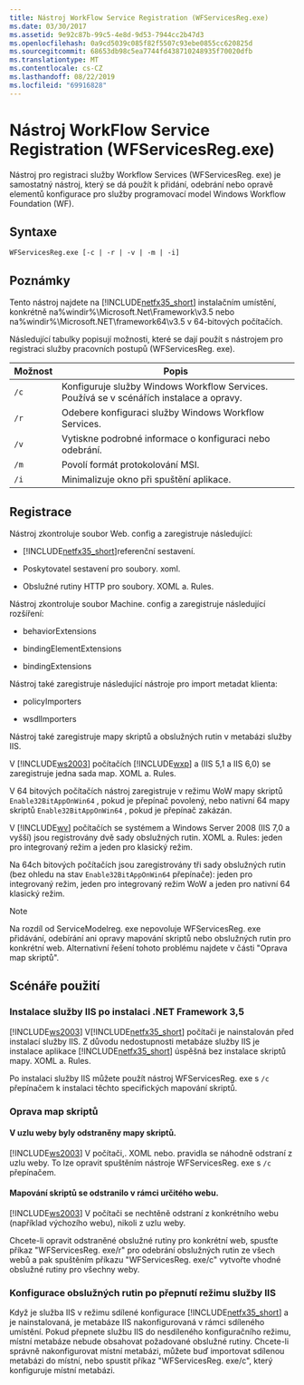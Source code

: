 ```yaml
---
title: Nástroj WorkFlow Service Registration (WFServicesReg.exe)
ms.date: 03/30/2017
ms.assetid: 9e92c87b-99c5-4e8d-9d53-7944cc2b47d3
ms.openlocfilehash: 0a9cd5039c085f82f5507c93ebe0855cc620825d
ms.sourcegitcommit: 68653db98c5ea7744fd438710248935f70020dfb
ms.translationtype: MT
ms.contentlocale: cs-CZ
ms.lasthandoff: 08/22/2019
ms.locfileid: "69916828"
---
```

# <a name="workflow-service-registration-tool-wfservicesregexe"></a>Nástroj WorkFlow Service Registration (WFServicesReg.exe)
Nástroj pro registraci služby Workflow Services (WFServicesReg. exe) je samostatný nástroj, který se dá použít k přidání, odebrání nebo opravě elementů konfigurace pro služby programovací model Windows Workflow Foundation (WF).  
  
## <a name="syntax"></a>Syntaxe  
  
```  
WFServicesReg.exe [-c | -r | -v | -m | -i]  
```  
  
## <a name="remarks"></a>Poznámky  
 Tento nástroj najdete na [!INCLUDE[netfx35_short](../../../includes/netfx35-short-md.md)] instalačním umístění, konkrétně na%windir%\Microsoft.Net\Framework\v3.5 nebo na%windir%\Microsoft.NET\framework64\v3.5 v 64-bitových počítačích.  
  
 Následující tabulky popisují možnosti, které se dají použít s nástrojem pro registraci služby pracovních postupů (WFServicesReg. exe).  
  
|Možnost|Popis|  
|------------|-----------------|  
|`/c`|Konfiguruje služby Windows Workflow Services. Používá se v scénářích instalace a opravy.|  
|`/r`|Odebere konfiguraci služby Windows Workflow Services.|  
|`/v`|Vytiskne podrobné informace o konfiguraci nebo odebrání.|  
|`/m`|Povolí formát protokolování MSI.|  
|`/i`|Minimalizuje okno při spuštění aplikace.|  
  
## <a name="registration"></a>Registrace  
 Nástroj zkontroluje soubor Web. config a zaregistruje následující:  
  
- [!INCLUDE[netfx35_short](../../../includes/netfx35-short-md.md)]referenční sestavení.  
  
- Poskytovatel sestavení pro soubory. xoml.  
  
- Obslužné rutiny HTTP pro soubory. XOML a. Rules.  
  
 Nástroj zkontroluje soubor Machine. config a zaregistruje následující rozšíření:  
  
- behaviorExtensions  
  
- bindingElementExtensions  
  
- bindingExtensions  
  
 Nástroj také zaregistruje následující nástroje pro import metadat klienta:  
  
- policyImporters  
  
- wsdlImporters  
  
 Nástroj také zaregistruje mapy skriptů a obslužných rutin v metabázi služby IIS.  
  
 V [!INCLUDE[ws2003](../../../includes/ws2003-md.md)] počítačích [!INCLUDE[wxp](../../../includes/wxp-md.md)] a (IIS 5,1 a IIS 6,0) se zaregistruje jedna sada map. XOML a. Rules.  
  
 V 64 bitových počítačích nástroj zaregistruje v režimu WoW mapy skriptů `Enable32BitAppOnWin64` , pokud je přepínač povolený, nebo nativní 64 mapy skriptů `Enable32BitAppOnWin64` , pokud je přepínač zakázán.  
  
 V [!INCLUDE[wv](../../../includes/wv-md.md)] počítačích se systémem a Windows Server 2008 (IIS 7,0 a vyšší) jsou registrovány dvě sady obslužných rutin. XOML a. Rules: jeden pro integrovaný režim a jeden pro klasický režim.  
  
 Na 64ch bitových počítačích jsou zaregistrovány tři sady obslužných rutin (bez ohledu na stav `Enable32BitAppOnWin64` přepínače): jeden pro integrovaný režim, jeden pro integrovaný režim WoW a jeden pro nativní 64 klasický režim.  
  
> [!NOTE]
> Na rozdíl od ServiceModelreg. exe nepovoluje WFServicesReg. exe přidávání, odebírání ani opravy mapování skriptů nebo obslužných rutin pro konkrétní web. Alternativní řešení tohoto problému najdete v části "Oprava map skriptů".  
  
## <a name="usage-scenarios"></a>Scénáře použití  
  
### <a name="installing-iis-after-net-framework-35-is-installed"></a>Instalace služby IIS po instalaci .NET Framework 3,5  
 [!INCLUDE[ws2003](../../../includes/ws2003-md.md)] V[!INCLUDE[netfx35_short](../../../includes/netfx35-short-md.md)] počítači je nainstalován před instalací služby IIS. Z důvodu nedostupnosti metabáze služby IIS je instalace aplikace [!INCLUDE[netfx35_short](../../../includes/netfx35-short-md.md)] úspěšná bez instalace skriptů mapy. XOML a. Rules.  
  
 Po instalaci služby IIS můžete použít nástroj WFServicesReg. exe s `/c` přepínačem k instalaci těchto specifických mapování skriptů.  
  
### <a name="repairing-the-scriptmaps"></a>Oprava map skriptů  
  
#### <a name="scriptmap-deleted-under-web-sites-node"></a>V uzlu weby byly odstraněny mapy skriptů.  
 [!INCLUDE[ws2003](../../../includes/ws2003-md.md)] V počítači,. XOML nebo. pravidla se náhodně odstraní z uzlu weby. To lze opravit spuštěním nástroje WFServicesReg. exe s `/c` přepínačem.  
  
#### <a name="scriptmap-deleted-under-a-particular-web-site"></a>Mapování skriptů se odstranilo v rámci určitého webu.  
 [!INCLUDE[ws2003](../../../includes/ws2003-md.md)] V počítači se nechtěně odstraní z konkrétního webu (například výchozího webu), nikoli z uzlu weby.  
  
 Chcete-li opravit odstraněné obslužné rutiny pro konkrétní web, spusťte příkaz "WFServicesReg. exe/r" pro odebrání obslužných rutin ze všech webů a pak spuštěním příkazu "WFServicesReg. exe/c" vytvořte vhodné obslužné rutiny pro všechny weby.  
  
### <a name="configuring-handlers-after-switching-iis-mode"></a>Konfigurace obslužných rutin po přepnutí režimu služby IIS  
 Když je služba IIS v režimu sdílené konfigurace [!INCLUDE[netfx35_short](../../../includes/netfx35-short-md.md)] a je nainstalovaná, je metabáze IIS nakonfigurovaná v rámci sdíleného umístění. Pokud přepnete službu IIS do nesdíleného konfiguračního režimu, místní metabáze nebude obsahovat požadované obslužné rutiny. Chcete-li správně nakonfigurovat místní metabázi, můžete buď importovat sdílenou metabázi do místní, nebo spustit příkaz "WFServicesReg. exe/c", který konfiguruje místní metabázi.

